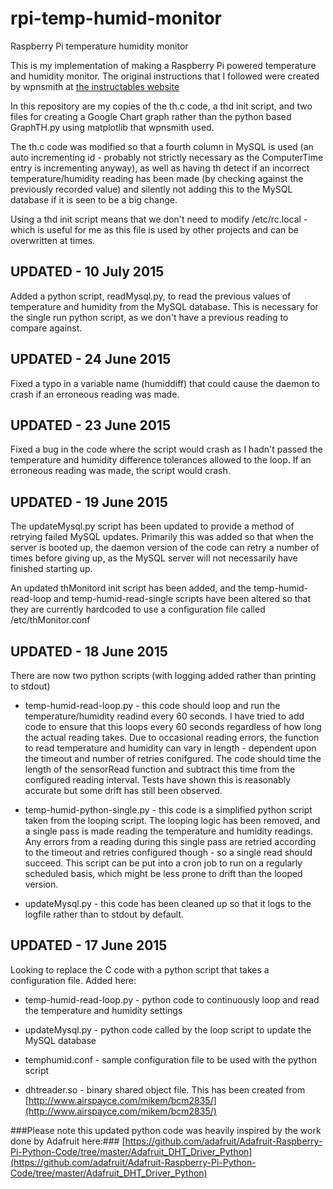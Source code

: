 # rpi-temp-humid-monitor
Raspberry Pi temperature humidity monitor

This is my implementation of making a Raspberry Pi powered temperature and humidity monitor. The original instructions that I followed were created by wpnsmith at [the instructables website](http://www.instructables.com/id/Raspberry-Pi-Temperature-Humidity-Network-Monitor/)

In this repository are my copies of the th.c code, a thd init script, and two files for creating a Google Chart graph rather than the python based GraphTH.py using matplotlib that wpnsmith used.

The th.c code was modified so that a fourth column in MySQL is used (an auto incrementing id - probably not strictly necessary as the ComputerTime entry is incrementing anyway), as well as having th detect if an incorrect temperature/humidity reading has been made (by checking against the previously recorded value) and silently not adding this to the MySQL database if it is seen to be a big change.

Using a thd init script means that we don't need to modify /etc/rc.local - which is useful for me as this file is used by other projects and can be overwritten at times.

## UPDATED - 10 July 2015
Added a python script, readMysql.py, to read the previous values of temperature and humidity from the MySQL database. This is necessary for the single run python script, as we don't have a previous reading to compare against.

## UPDATED - 24 June 2015
Fixed a typo in a variable name (humiddiff) that could cause the daemon to crash if an erroneous reading was made.

## UPDATED - 23 June 2015
Fixed a bug in the code where the script would crash as I hadn't passed the temperature and humidity difference tolerances allowed to the loop. If an erroneous reading was made, the script would crash.

## UPDATED - 19 June 2015
The updateMysql.py script has been updated to provide a method of retrying failed MySQL updates. Primarily this was added so that when the server is booted up, the daemon version of the code can retry a number of times before giving up, as the MySQL server will not necessarily have finished starting up.

An updated thMonitord init script has been added, and the temp-humid-read-loop and temp-humid-read-single scripts have been altered so that they are currently hardcoded to use a configuration file called /etc/thMonitor.conf

## UPDATED - 18 June 2015
There are now two python scripts (with logging added rather than printing to stdout)

 - temp-humid-read-loop.py - this code should loop and run the temperature/humidity readind every 60 seconds. I have tried to add code to ensure that this loops every 60 seconds regardless of how long the actual reading takes. Due to occasional reading errors, the function to read temperature and humidity can vary in length - dependent upon the timeout and number of retries conifgured. The code should time the length of the sensorRead function and subtract this time from the configured reading interval. Tests have shown this is reasonably accurate but some drift has still been observed.

 - temp-humid-python-single.py - this code is a simplified python script taken from the looping script. The looping logic has been removed, and a single pass is made reading the temperature and humidity readings. Any errors from a reading during this single pass are retried according to the timeout and retries configured though - so a single read should succeed. This script can be put into a cron job to run on a regularly scheduled basis, which might be less prone to drift than the looped version.

 - updateMysql.py - this code has been cleaned up so that it logs to the logfile rather than to stdout by default.

## UPDATED - 17 June 2015
Looking to replace the C code with a python script that takes a configuration file. Added here:

 - temp-humid-read-loop.py - python code to continuously loop and read the temperature and humidity settings

 - updateMysql.py - python code called by the loop script to update the MySQL database

 - temphumid.conf - sample configuration file to be used with the python script

 - dhtreader.so - binary shared object file. This has been created from [http://www.airspayce.com/mikem/bcm2835/](http://www.airspayce.com/mikem/bcm2835/)

###Please note this updated python code was heavily inspired by the work done by Adafruit here:###
[https://github.com/adafruit/Adafruit-Raspberry-Pi-Python-Code/tree/master/Adafruit_DHT_Driver_Python](https://github.com/adafruit/Adafruit-Raspberry-Pi-Python-Code/tree/master/Adafruit_DHT_Driver_Python)

